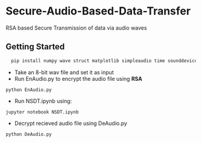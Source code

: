 # Secure-Audio-Based-Data-Transfer
RSA based Secure Transmission of data via audio waves 

## Getting Started
  ```bash
	pip install numpy wave struct matplotlib simpleaudio time sounddevice scipy soundfile pyaudio
```

* Take an 8-bit wav file and set it as input
* Run EnAudio.py to encrypt the audio file using <strong>RSA</strong>
```console
python EnAudio.py
```
* Run NSDT.ipynb using:
```console
jupyter notebook NSDT.ipynb
```
* Decrypt recieved audio file using DeAudio.py
```console
python DeAudio.py
```
